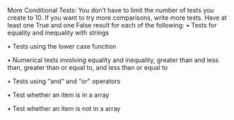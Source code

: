 More Conditional Tests: You don’t have to limit the number of tests you create to 10. If you want to try more comparisons, write more tests. Have at least one True and one False result for each of the following:
• Tests for equality and inequality with strings

• Tests using the lower case function

• Numerical tests involving equality and inequality, greater than and less than, greater than or equal to, and less than or equal to

• Tests using "and" and "or" operators

• Test whether an item is in a array

• Test whether an item is not in a array
